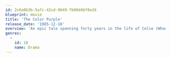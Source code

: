 ```yaml
---
id: 2c6a0b3b-5a7c-42cd-9849-7b80d4bf8e16
blueprint: movie
title: 'The Color Purple'
release_date: '1985-12-18'
overview: 'An epic tale spanning forty years in the life of Celie (Whoopi Goldberg), an African-American woman living in the South who survives incredible abuse and bigotry.  After Celie''s abusive father marries her off to the equally debasing "Mister" Albert Johnson (Danny Glover), things go from bad to worse, leaving Celie to find companionship anywhere she can.  She perseveres, holding on to her dream of one day being reunited with her sister in Africa.  Based on the novel by Alice Walker.'
genres:
  -
    id: 18
    name: Drama
---
```

